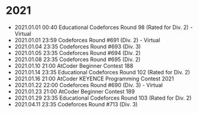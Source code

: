 # 2021

- 2021.01.01 00:40 Educational Codeforces Round 98 (Rated for Div. 2) - Virtual
- 2021.01.01 23:59 Codeforces Round #691 (Div. 2) - Virtual
- 2021.01.04 23:35 Codeforces Round #693 (Div. 3)
- 2021.01.05 23:35 Codeforces Round #694 (Div. 2)
- 2021.01.08 23:35 Codeforces Round #695 (Div. 2)
- 2021.01.10 21:00 AtCoder Beginner Contest 188
- 2021.01.14 23:35 Educational Codeforces Round 102 (Rated for Div. 2)
- 2021.01.16 21:00 AtCoder KEYENCE Programming Contest 2021
- 2021.01.22 22:00 Codeforces Round #690 (Div. 3) - Virtual
- 2021.01.23 21:00 AtCoder Beginner Contest 189
- 2021.01.29 23:35 Educational Codeforces Round 103 (Rated for Div. 2)
- 2021.04.11 23:35 Codeforces Round #713 (Div. 3)